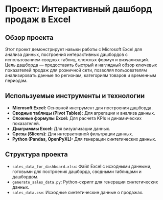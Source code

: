 # Проект: Интерактивный дашборд продаж в Excel

## Обзор проекта

Этот проект демонстрирует навыки работы с Microsoft Excel для анализа данных, построения интерактивных дашбордов с использованием сводных таблиц, сложных формул и визуализаций. Цель дашборда — предоставить быстрый и наглядный обзор ключевых показателей продаж для розничной сети, позволяя пользователям анализировать данные по регионам, категориям товаров и временным периодам.

## Используемые инструменты и технологии

*   **Microsoft Excel:** Основной инструмент для построения дашборда.
*   **Сводные таблицы (Pivot Tables):** Для агрегации и анализа данных.
*   **Сложные формулы Excel:** Для расчета KPIs и динамических показателей.
*   **Диаграммы Excel:** Для визуализации данных.
*   **Срезы (Slicers):** Для интерактивной фильтрации данных.
*   **Python (Pandas, OpenPyXL):** Для генерации синтетических данных.

## Структура проекта

*   `sales_data_for_dashboard.xlsx`: Файл Excel с исходными данными, готовыми для построения дашборда, сводными таблицами и дашбордом.
*   `generate_sales_data.py`: Python-скрипт для генерации синтетических данных.
*   `sales_data.csv`: Исходные синтетические данные о продажах.
